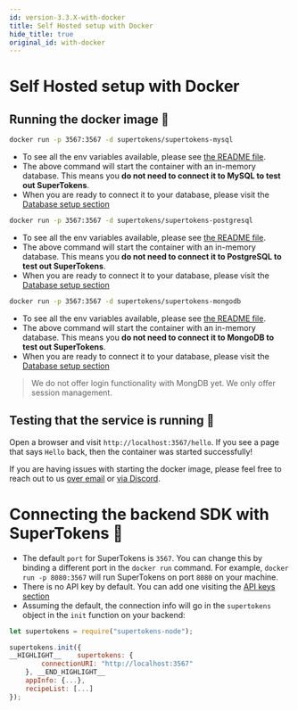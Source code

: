 ```yaml
---
id: version-3.3.X-with-docker
title: Self Hosted setup with Docker
hide_title: true
original_id: with-docker
---
```


<!-- COPY DOCS -->
<!-- ./community/docs/supertokens-core/self-hosted/with-docker.md -->

# Self Hosted setup with Docker

## Running the docker image 🚀
<!--DOCUSAURUS_CODE_TABS-->
<!--With MySQL-->
```bash
docker run -p 3567:3567 -d supertokens/supertokens-mysql
```

- To see all the env variables available, please see [the README file](https://github.com/supertokens/supertokens-docker-mysql/blob/master/README.md).
- The above command will start the container with an in-memory database. This means you **do not need to connect it to MySQL to test out SuperTokens**.
- When you are ready to connect it to your database, please visit the [Database setup section](../database-setup/mysql)

<!--With PostgreSQL-->
```bash
docker run -p 3567:3567 -d supertokens/supertokens-postgresql
```

- To see all the env variables available, please see [the README file](https://github.com/supertokens/supertokens-docker-postgresql/blob/master/README.md).
- The above command will start the container with an in-memory database. This means you **do not need to connect it to PostgreSQL to test out SuperTokens**.
- When you are ready to connect it to your database, please visit the [Database setup section](../database-setup/postgresql)


<!--With MongoDB-->
```bash
docker run -p 3567:3567 -d supertokens/supertokens-mongodb
```

- To see all the env variables available, please see [the README file](https://github.com/supertokens/supertokens-docker-mongodb/blob/master/README.md).
- The above command will start the container with an in-memory database. This means you **do not need to connect it to MongoDB to test out SuperTokens**.
- When you are ready to connect it to your database, please visit the [Database setup section](../database-setup/mongodb)

> We do not offer login functionality with MongDB yet. We only offer session management.

<!--END_DOCUSAURUS_CODE_TABS-->


## Testing that the service is running 🤞
Open a browser and visit `http://localhost:3567/hello`. If you see a page that says `Hello` back, then the container was started successfully!

If you are having issues with starting the docker image, please feel free to reach out to us [over email](mailto:founders@supertokens.io) or [via Discord](https://supertokens.io/discord).

# Connecting the backend SDK with SuperTokens 🔌
- The default `port` for SuperTokens is `3567`. You can change this by binding a different port in the `docker run` command. For example, `docker run -p 8080:3567` will run SuperTokens on port `8080` on your machine.
- There is no API key by default. You can add one visiting the [API keys section](../../common-customizations/core/api-keys) 
- Assuming the default, the connection info will go in the `supertokens` object in the `init` function on your backend:

<!--DOCUSAURUS_CODE_TABS-->
<!--NodeJS-->

```js
let supertokens = require("supertokens-node");

supertokens.init({
__HIGHLIGHT__    supertokens: {
        connectionURI: "http://localhost:3567"
    }, __END_HIGHLIGHT__
    appInfo: {...},
    recipeList: [...]
});
```

<!--END_DOCUSAURUS_CODE_TABS-->

